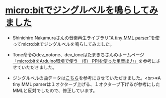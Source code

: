 # [micro:bitでジングルベルを鳴らしてみました](https://youtu.be/4xuRBhAQK9w)
- Shinichiro Nakamuraさんの音楽再生ライブラリ[”A tiny MML parser”](https://www.cubeatsystems.com/tinymml/video.html)を使ってmicro:bitでジングルベルを鳴らしてみました。<br>

- Tone命令のdev_notone、dev_toneはたまきちさんのホームページ[「micro:bitをArduino環境で使う （6） PPIを使った単音出力」](  http://nuneno.cocolog-nifty.com/blog/2018/01/microbitardui-1.html?fbclid=IwAR0K0BTBlwvyM2uq5PUNdsPe6l7_BYaxBzfrhtYKJ2NUtdc3fO78XGcmieU)を参考にさせていただきました。<br>

- ジングルベルの曲データは[こちら](http://byakuya.sp.land.to/MML/list?page=4!)を参考にさせていただきました。<br>※A tiny MML parserは１オクターブ上げる、１オクターブ下げるが参考にしたMMLと反対でしたので、修正しています。
